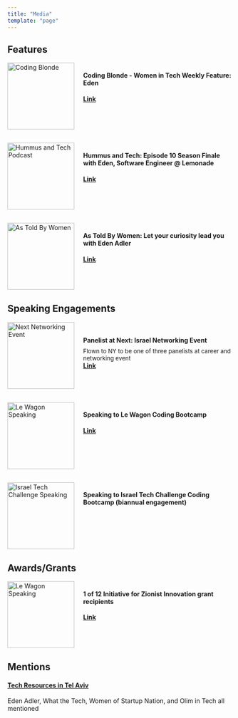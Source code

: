 ```yaml
---
title: "Media"
template: "page"
---
```


## Features 

<div class="feature" style="display:flex; margin-bottom: 30px;">
    <img src="/media/womenintechweekly.png" alt="Coding Blonde" width="150" />
    <div class="details" style="display: flex; flex-direction: column; margin-left: 20px;">
        <h4>Coding Blonde - Women in Tech Weekly Feature: Eden</h4>
        <a href="https://codingblonde.com/eden-adler/" style="font-weight: 700;" target="_blank">Link</a>
    </div>
</div>

<div class="feature" style="display:flex; margin-bottom: 30px;">
    <img src="/media/hummusandtech.jpg" alt="Hummus and Tech Podcast" width="150" />
    <div class="details" style="display: flex; flex-direction: column; margin-left: 20px;">
        <h4>Hummus and Tech: Episode 10 Season Finale with Eden, Software Engineer @ Lemonade</h4>
        <a href="https://podcasts.apple.com/us/podcast/episode-10-season-finale-eden-software-engineer-lemonade/id1457747094?i=1000450779906" style="font-weight: 700;" target="_blank">Link</a>
    </div>
</div>

<div class="feature" style="display:flex; margin-bottom: 30px;">
    <img src="/media/astoldbywomen.png" alt="As Told By Women" width="150" />
    <div class="details" style="display: flex; flex-direction: column; margin-left: 20px;">
        <h4>As Told By Women: Let your curiosity lead you with Eden Adler</h4>
        <a href="https://astoldbywomen.com/eden-adler-let-your-curiosity-lead-you/" style="font-weight: 700;" target="_blank">Link</a>
    </div>
</div>


## Speaking Engagements


<div class="feature" style="display:flex; margin-bottom: 30px;">
    <img src="/media/nefeshbnefesh.jpg" alt="Next Networking Event" width="150" />
    <div class="details" style="display: flex; flex-direction: column; margin-left: 20px;">
        <h4 style="margin-bottom: 0.5rem; margin-top: 2.0rem;">Panelist at Next: Israel Networking Event </h4>
        <p style="margin: 0; font-size: 13px;">Flown to NY to be one of three panelists at career and networking event</p>
        <a href="https://www.eventbrite.com/e/next-israel-networking-event-tickets-75132024909#" style="font-weight: 700;" target="_blank">Link</a>
    </div>
</div>

<div class="feature" style="display:flex; margin-bottom: 30px;">
    <img src="/media/lewagonevent.png" alt="Le Wagon Speaking" width="150" />
    <div class="details" style="display: flex; flex-direction: column; margin-left: 20px;">
        <h4>Speaking to Le Wagon Coding Bootcamp</h4>
        <a href="https://www.meetup.com/Le-Wagon-TLV-Coding-Bootcamp/events/261974682/" style="font-weight: 700;" target="_blank">Link</a>
    </div>
</div>

<div class="feature" style="display:flex; margin-bottom: 30px;">
    <img src="/media/itc.jpeg" alt="Israel Tech Challenge Speaking" width="150" />
    <div class="details" style="display: flex; flex-direction: column; margin-left: 20px;">
        <h4>Speaking to Israel Tech Challenge Coding Bootcamp (biannual engagement)</h4>
    </div>
</div>


## Awards/Grants

<div class="feature" style="display:flex; margin-bottom: 30px;">
    <img src="/media/izigrant.jpg" alt="Le Wagon Speaking" width="150" />
    <div class="details" style="display: flex; flex-direction: column; margin-left: 20px;">
        <h4>1 of 12 Initiative for Zionist Innovation grant recipients</h4>
        <a href="https://www.jpost.com/Israel-News/Nefesh-BNefesh-awards-twelve-projects-by-olim-with-grants-and-support-581387" style="font-weight: 700;" target="_blank">Link</a>
    </div>
</div>

## Mentions

#### [Tech Resources in Tel Aviv](https://medium.com/olim-in-tech/the-exhaustive-tel-aviv-tech-resource-list-9dee0d30891b)
Eden Adler, What the Tech, Women of Startup Nation, and Olim in Tech all mentioned
